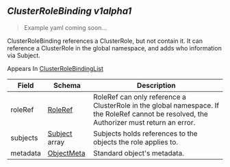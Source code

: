 ## *ClusterRoleBinding v1alpha1*

> Example yaml coming soon...



ClusterRoleBinding references a ClusterRole, but not contain it.  It can reference a ClusterRole in the global namespace, and adds who information via Subject.

<aside class="notice">
Appears In  <a href="#clusterrolebindinglist-v1alpha1">ClusterRoleBindingList</a> </aside>

Field        | Schema     | Description
------------ | ---------- | -----------
roleRef | [RoleRef](#roleref-v1alpha1) | RoleRef can only reference a ClusterRole in the global namespace. If the RoleRef cannot be resolved, the Authorizer must return an error.
subjects | [Subject](#subject-v1alpha1) array | Subjects holds references to the objects the role applies to.
metadata | [ObjectMeta](#objectmeta-v1) | Standard object's metadata.


